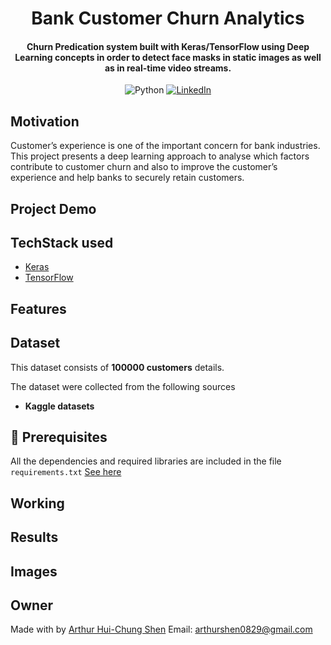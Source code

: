 <h1 align="center">Bank Customer Churn Analytics</h1>


<div align= "center">
  <h4>Churn Predication system built with  Keras/TensorFlow using Deep Learning concepts in order to detect face masks in static images as well as in real-time video streams.</h4>

![Python](https://img.shields.io/badge/python-v3.6+-blue.svg)
[![LinkedIn](https://img.shields.io/badge/-LinkedIn-black.svg?style=flat-square&logo=linkedin&colorB=555)](https://www.linkedin.com/in/arthur-hui-chung-shen-b58961170)



</div>

## Motivation
Customer’s experience is one of the important concern for bank industries. This project presents a deep learning approach to analyse which factors contribute to customer churn and also to improve the customer’s experience and help banks to securely retain customers. 

 
## Project Demo



## TechStack used


- [Keras](https://keras.io/)
- [TensorFlow](https://www.tensorflow.org/)


## Features

##  Dataset


This dataset consists of __100000 customers__ details.

The dataset were collected from the following sources

* __Kaggle datasets__ 


## :key: Prerequisites

All the dependencies and required libraries are included in the file <code>requirements.txt</code> [See here](https://github.com/chandrikadeb7/Face-Mask-Detection/blob/master/requirements.txt)


##  Working


## Results


## Images






## Owner
Made with by [Arthur Hui-Chung Shen](https://github.com/ArthurShen8118)
Email: arthurshen0829@gmail.com

